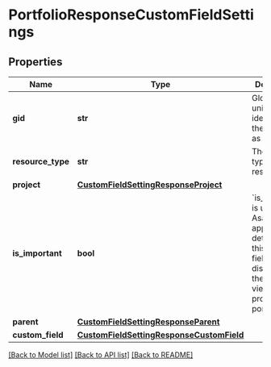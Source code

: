 # PortfolioResponseCustomFieldSettings

## Properties
Name | Type | Description | Notes
------------ | ------------- | ------------- | -------------
**gid** | **str** | Globally unique identifier of the resource, as a string. | [optional] 
**resource_type** | **str** | The base type of this resource. | [optional] 
**project** | [**CustomFieldSettingResponseProject**](CustomFieldSettingResponseProject.md) |  | [optional] 
**is_important** | **bool** | &#x60;is_important&#x60; is used in the Asana web application to determine if this custom field is displayed in the list/grid view of a project or portfolio. | [optional] 
**parent** | [**CustomFieldSettingResponseParent**](CustomFieldSettingResponseParent.md) |  | [optional] 
**custom_field** | [**CustomFieldSettingResponseCustomField**](CustomFieldSettingResponseCustomField.md) |  | [optional] 

[[Back to Model list]](../README.md#documentation-for-models) [[Back to API list]](../README.md#documentation-for-api-endpoints) [[Back to README]](../README.md)

